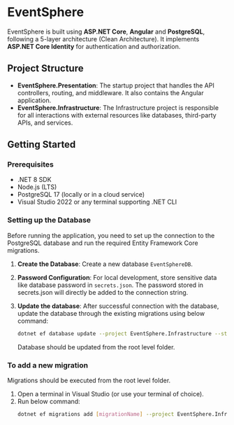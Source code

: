 # EventSphere

EventSphere is built using **ASP.NET Core**, **Angular** and **PostgreSQL**, following a 5-layer architecture (Clean Architecture). It implements **ASP.NET Core Identity** for authentication and authorization.

## Project Structure

- **EventSphere.Presentation**: The startup project that handles the API controllers, routing, and middleware. It also contains the Angular application.
- **EventSphere.Infrastructure**: The Infrastructure project is responsible for all interactions with external resources like databases, third-party APIs, and services.

## Getting Started

### Prerequisites

- .NET 8 SDK
- Node.js (LTS)
- PostgreSQL 17 (locally or in a cloud service)
- Visual Studio 2022 or any terminal supporting .NET CLI

### Setting up the Database

Before running the application, you need to set up the connection to the PostgreSQL database and run the required Entity Framework Core migrations.

1. **Create the Database**: Create a new database `EventSphereDB`.

2. **Password Configuration**: For local development, store sensitive data like database password in `secrets.json`. The password stored in secrets.json will directly be added to the connection string.

3. **Update the database**: After successful connection with the database, update the database through the existing migrations using below command:
   ```bash
   dotnet ef database update --project EventSphere.Infrastructure --startup-project EventSphere.Presentation
   ```
   Database should be updated from the root level folder.

### To add a new migration

Migrations should be executed from the root level folder.

1. Open a terminal in Visual Studio (or use your terminal of choice).
2. Run below command:
   ```bash
   dotnet ef migrations add [migrationName] --project EventSphere.Infrastructure --startup-project EventSphere.Presentation
   ```
